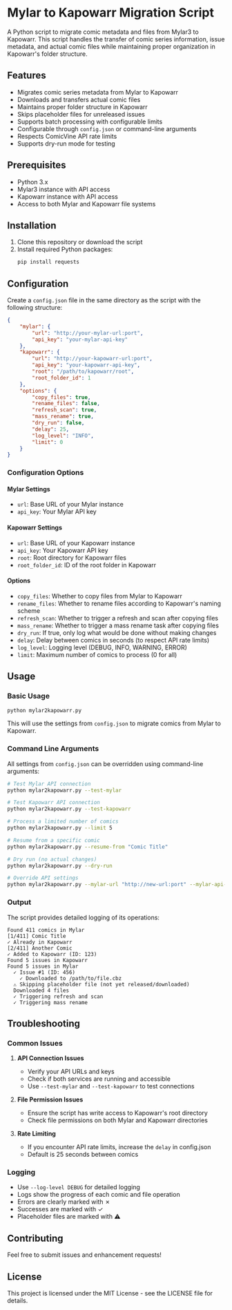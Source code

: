 # Mylar to Kapowarr Migration Script

A Python script to migrate comic metadata and files from Mylar3 to Kapowarr. This script handles the transfer of comic series information, issue metadata, and actual comic files while maintaining proper organization in Kapowarr's folder structure.

## Features

- Migrates comic series metadata from Mylar to Kapowarr
- Downloads and transfers actual comic files
- Maintains proper folder structure in Kapowarr
- Skips placeholder files for unreleased issues
- Supports batch processing with configurable limits
- Configurable through `config.json` or command-line arguments
- Respects ComicVine API rate limits
- Supports dry-run mode for testing

## Prerequisites

- Python 3.x
- Mylar3 instance with API access
- Kapowarr instance with API access
- Access to both Mylar and Kapowarr file systems

## Installation

1. Clone this repository or download the script
2. Install required Python packages:
   ```bash
   pip install requests
   ```

## Configuration

Create a `config.json` file in the same directory as the script with the following structure:

```json
{
    "mylar": {
        "url": "http://your-mylar-url:port",
        "api_key": "your-mylar-api-key"
    },
    "kapowarr": {
        "url": "http://your-kapowarr-url:port",
        "api_key": "your-kapowarr-api-key",
        "root": "/path/to/kapowarr/root",
        "root_folder_id": 1
    },
    "options": {
        "copy_files": true,
        "rename_files": false,
        "refresh_scan": true,
        "mass_rename": true,
        "dry_run": false,
        "delay": 25,
        "log_level": "INFO",
        "limit": 0
    }
}
```

### Configuration Options

#### Mylar Settings
- `url`: Base URL of your Mylar instance
- `api_key`: Your Mylar API key

#### Kapowarr Settings
- `url`: Base URL of your Kapowarr instance
- `api_key`: Your Kapowarr API key
- `root`: Root directory for Kapowarr files
- `root_folder_id`: ID of the root folder in Kapowarr

#### Options
- `copy_files`: Whether to copy files from Mylar to Kapowarr
- `rename_files`: Whether to rename files according to Kapowarr's naming scheme
- `refresh_scan`: Whether to trigger a refresh and scan after copying files
- `mass_rename`: Whether to trigger a mass rename task after copying files
- `dry_run`: If true, only log what would be done without making changes
- `delay`: Delay between comics in seconds (to respect API rate limits)
- `log_level`: Logging level (DEBUG, INFO, WARNING, ERROR)
- `limit`: Maximum number of comics to process (0 for all)

## Usage

### Basic Usage

```bash
python mylar2kapowarr.py
```

This will use the settings from `config.json` to migrate comics from Mylar to Kapowarr.

### Command Line Arguments

All settings from `config.json` can be overridden using command-line arguments:

```bash
# Test Mylar API connection
python mylar2kapowarr.py --test-mylar

# Test Kapowarr API connection
python mylar2kapowarr.py --test-kapowarr

# Process a limited number of comics
python mylar2kapowarr.py --limit 5

# Resume from a specific comic
python mylar2kapowarr.py --resume-from "Comic Title"

# Dry run (no actual changes)
python mylar2kapowarr.py --dry-run

# Override API settings
python mylar2kapowarr.py --mylar-url "http://new-url:port" --mylar-api-key "new-key"
```

### Output

The script provides detailed logging of its operations:

```
Found 411 comics in Mylar
[1/411] Comic Title
✓ Already in Kapowarr
[2/411] Another Comic
✓ Added to Kapowarr (ID: 123)
Found 5 issues in Kapowarr
Found 5 issues in Mylar
  ✓ Issue #1 (ID: 456)
    ✓ Downloaded to /path/to/file.cbz
  ⚠ Skipping placeholder file (not yet released/downloaded)
  Downloaded 4 files
  ✓ Triggering refresh and scan
  ✓ Triggering mass rename
```

## Troubleshooting

### Common Issues

1. **API Connection Issues**
   - Verify your API URLs and keys
   - Check if both services are running and accessible
   - Use `--test-mylar` and `--test-kapowarr` to test connections

2. **File Permission Issues**
   - Ensure the script has write access to Kapowarr's root directory
   - Check file permissions on both Mylar and Kapowarr directories

3. **Rate Limiting**
   - If you encounter API rate limits, increase the `delay` in config.json
   - Default is 25 seconds between comics

### Logging

- Use `--log-level DEBUG` for detailed logging
- Logs show the progress of each comic and file operation
- Errors are clearly marked with ✗
- Successes are marked with ✓
- Placeholder files are marked with ⚠

## Contributing

Feel free to submit issues and enhancement requests!

## License

This project is licensed under the MIT License - see the LICENSE file for details. 
